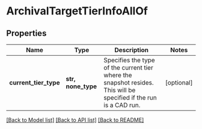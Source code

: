 # ArchivalTargetTierInfoAllOf


## Properties
Name | Type | Description | Notes
------------ | ------------- | ------------- | -------------
**current_tier_type** | **str, none_type** | Specifies the type of the current tier where the snapshot resides. This will be specified if the run is a CAD run. | [optional] 

[[Back to Model list]](../README.md#documentation-for-models) [[Back to API list]](../README.md#documentation-for-api-endpoints) [[Back to README]](../README.md)


